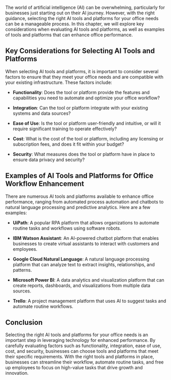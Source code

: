 
The world of artificial intelligence (AI) can be overwhelming, particularly for businesses just starting out on their AI journey. However, with the right guidance, selecting the right AI tools and platforms for your office needs can be a manageable process. In this chapter, we will explore key considerations when evaluating AI tools and platforms, as well as examples of tools and platforms that can enhance office performance.

Key Considerations for Selecting AI Tools and Platforms
-------------------------------------------------------

When selecting AI tools and platforms, it is important to consider several factors to ensure that they meet your office needs and are compatible with your existing infrastructure. These factors include:

* **Functionality**: Does the tool or platform provide the features and capabilities you need to automate and optimize your office workflow?

* **Integration**: Can the tool or platform integrate with your existing systems and data sources?

* **Ease of Use**: Is the tool or platform user-friendly and intuitive, or will it require significant training to operate effectively?

* **Cost**: What is the cost of the tool or platform, including any licensing or subscription fees, and does it fit within your budget?

* **Security**: What measures does the tool or platform have in place to ensure data privacy and security?

Examples of AI Tools and Platforms for Office Workflow Enhancement
------------------------------------------------------------------

There are numerous AI tools and platforms available to enhance office performance, ranging from automated process automation and chatbots to natural language processing and predictive analytics. Here are a few examples:

* **UiPath**: A popular RPA platform that allows organizations to automate routine tasks and workflows using software robots.

* **IBM Watson Assistant**: An AI-powered chatbot platform that enables businesses to create virtual assistants to interact with customers and employees.

* **Google Cloud Natural Language**: A natural language processing platform that can analyze text to extract insights, relationships, and patterns.

* **Microsoft Power BI**: A data analytics and visualization platform that can create reports, dashboards, and visualizations from multiple data sources.

* **Trello**: A project management platform that uses AI to suggest tasks and automate routine workflows.

Conclusion
----------

Selecting the right AI tools and platforms for your office needs is an important step in leveraging technology for enhanced performance. By carefully evaluating factors such as functionality, integration, ease of use, cost, and security, businesses can choose tools and platforms that meet their specific requirements. With the right tools and platforms in place, businesses can streamline their workflow, automate routine tasks, and free up employees to focus on high-value tasks that drive growth and innovation.

